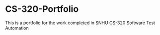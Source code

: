 # CS-320-Portfolio
This is a portfolio for the work completed in SNHU CS-320 Software Test Automation
